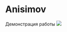 # Anisimov
Демонстрация работы
![](https://github.com/tewat/Anisimov/blob/master/demonstration.gif)
